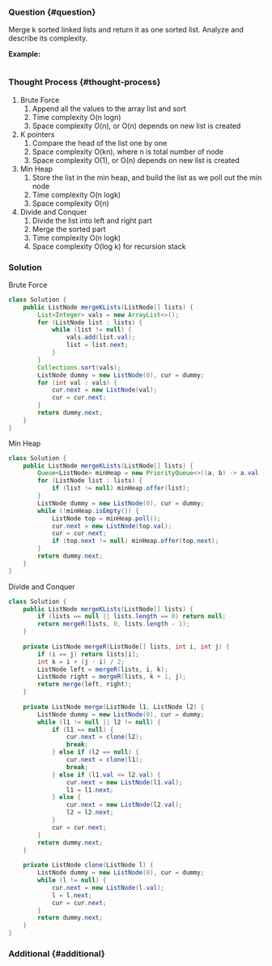 ### Question {#question}

Merge k sorted linked lists and return it as one sorted list. Analyze and describe its complexity.

**Example:**

```

```

### Thought Process {#thought-process}

1. Brute Force
   1. Append all the values to the array list and sort
   2. Time complexity O\(n logn\)
   3. Space complexity O\(n\), or O\(n\) depends on new list is created
2. K pointers
   1. Compare the head of the list one by one
   2. Space complexity O\(kn\), where n is total number of node
   3. Space complexity O\(1\), or O\(n\) depends on new list is created
3. Min Heap
   1. Store the list in the min heap, and build the list as we poll out the min node
   2. Time complexity O\(n logk\)
   3. Space complexity O\(n\)
4. Divide and Conquer
   1. Divide the list into left and right part
   2. Merge the sorted part
   3. Time complexity O\(n logk\)
   4. Space complexity O\(log k\) for recursion stack

### Solution

Brute Force

```java
class Solution {
    public ListNode mergeKLists(ListNode[] lists) {
        List<Integer> vals = new ArrayList<>();
        for (ListNode list : lists) {
            while (list != null) {
                vals.add(list.val);
                list = list.next;
            }
        }
        Collections.sort(vals);
        ListNode dummy = new ListNode(0), cur = dummy;
        for (int val : vals) {
            cur.next = new ListNode(val);
            cur = cur.next;
        }
        return dummy.next;
    }
}
```

Min Heap

```java
class Solution {
    public ListNode mergeKLists(ListNode[] lists) {
        Queue<ListNode> minHeap = new PriorityQueue<>((a, b) -> a.val - b.val);
        for (ListNode list : lists) {
            if (list != null) minHeap.offer(list);
        }
        ListNode dummy = new ListNode(0), cur = dummy;
        while (!minHeap.isEmpty()) {
            ListNode top = minHeap.poll();
            cur.next = new ListNode(top.val);
            cur = cur.next;
            if (top.next != null) minHeap.offer(top.next);
        }
        return dummy.next;
    }
}
```

Divide and Conquer

```java
class Solution {
    public ListNode mergeKLists(ListNode[] lists) {
        if (lists == null || lists.length == 0) return null;
        return mergeR(lists, 0, lists.length - 1);
    }
    
    private ListNode mergeR(ListNode[] lists, int i, int j) {
        if (i == j) return lists[i];
        int k = i + (j - i) / 2;
        ListNode left = mergeR(lists, i, k);
        ListNode right = mergeR(lists, k + 1, j);
        return merge(left, right);
    }
    
    private ListNode merge(ListNode l1, ListNode l2) {
        ListNode dummy = new ListNode(0), cur = dummy;
        while (l1 != null || l2 != null) {
            if (l1 == null) {
                cur.next = clone(l2);
                break;
            } else if (l2 == null) {
                cur.next = clone(l1);
                break;
            } else if (l1.val <= l2.val) {
                cur.next = new ListNode(l1.val);
                l1 = l1.next;
            } else {
                cur.next = new ListNode(l2.val);
                l2 = l2.next;
            }
            cur = cur.next;
        }
        return dummy.next;
    }
    
    private ListNode clone(ListNode l) {
        ListNode dummy = new ListNode(0), cur = dummy;
        while (l != null) {
            cur.next = new ListNode(l.val);
            l = l.next;
            cur = cur.next;
        }
        return dummy.next;
    }
}
```

### Additional {#additional}



